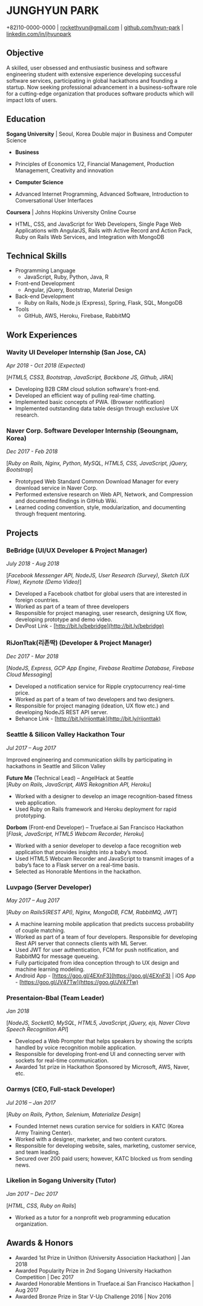 # JUNGHYUN PARK

+82)10-0000-0000 | rockethyun@gmail.com | [github.com/hyun-park](https://github.com/hyun-park) | [linkedin.com/in/jhyunpark](https://www.linkedin.com/in/jhyunpark/?locale=en_US)

## Objective

A skilled, user obsessed and enthusiastic business and software engineering student with extensive experience developing successful software services, participating in global hackathons and founding a startup. Now seeking professional advancement in a business-software role for a cutting-edge organization that produces software products which will impact lots of users.

## Education

**Sogang University** | Seoul, Korea
Double major in Business and Computer Science

*   **Business**

-   Principles of Economics 1/2, Financial Management, Production Management, Creativity and innovation

*   **Computer Science**

-   Advanced Internet Programming, Advanced Software, Introduction to Conversational User Interfaces

**Coursera** | Johns Hopkins University Online Course

*   HTML, CSS, and JavaScript for Web Developers, Single Page Web Applications with AngularJS, Rails with Active Record and Action Pack, Ruby on Rails Web Services, and Integration with MongoDB

## Technical Skills

*   Programming Language
    *   JavaScript, Ruby, Python, Java, R
*   Front-end Development
    *   Angular, jQuery, Bootstrap, Material Design
*   Back-end Development
    *   Ruby on Rails, Node.js (Express), Spring, Flask, SQL, MongoDB
*   Tools
    *   GitHub, AWS, Heroku, Firebase, RabbitMQ

## Work Experiences

### **Wavity UI Developer Internship** (San Jose, CA)

_Apr 2018 - Oct 2018 (Expected)_

[_HTML5, CSS3, Bootstrap, JavaScript, Backbone JS, Github, JIRA_]

*   Developing B2B CRM cloud solution software's front-end.
*   Developed an efficient way of pulling real-time chatting.
*   Implemented basic concepts of PWA. (Browser notification)
*   Implemented outstanding data table design through exclusive UX research.

### **Naver Corp. Software Developer Internship** (Seoungnam, Korea)

_Dec 2017 - Feb 2018_

[_Ruby on Rails, Nginx, Python, MySQL, HTML5, CSS, JavaScript, jQuery, Bootstrap_]

*   Prototyped Web Standard Common Download Manager for every download service in Naver Corp.
*   Performed extensive research on Web API, Network, and Compression and documented findings in GitHub Wiki.
*   Learned coding convention, style, modularization, and documenting through frequent mentoring.

## Projects

### **BeBridge** (UI/UX Developer & Project Manager)

_July 2018 - Aug 2018_

[_Facebook Messenger API, NodeJS, User Research (Survey), Sketch (UX Flow), Keynote (Demo Video)_]

*   Developed a Facebook chatbot for global users that are interested in foreign countries.
*   Worked as part of a team of three developers
*   Responsible for project managing, user research, designing UX flow, developing prototype and demo video.
*   DevPost Link - [http://bit.ly/bebridge](http://bit.ly/bebridge)

### **RiJonTtak(리존딱)** (Developer & Project Manager)

_Dec 2017 - Mar 2018_

[_NodeJS, Express, GCP App Engine, Firebase Realtime Database, Firebase Cloud Messaging_]

*   Developed a notification service for Ripple cryptocurrency real-time price.
*   Worked as part of a team of two developers and two designers.
*   Responsible for project managing (ideation, UX flow etc.) and developing NodeJS REST API server.
*   Behance Link - [http://bit.ly/rijonttak](http://bit.ly/rijonttak)

### **Seattle & Silicon Valley Hackathon Tour**

_Jul 2017 – Aug 2017_

Improved engineering and communication skills by participating in hackathons in Seattle and Silicon Valley

**Future Me** (Technical Lead) – AngelHack at Seattle  
[_Ruby on Rails, JavaScript, AWS Rekognition API, Heroku_]

*   Worked with a designer to develop an image recognition-based fitness web application.
*   Used Ruby on Rails framework and Heroku deployment for rapid prototyping.

**Dorbom** (Front-end Developer) – Trueface.ai San Francisco Hackathon  
[_Flask, JavaScript, HTML5 Webcam Recorder, Heroku_]

*   Worked with a senior developer to develop a face recognition web application that provides insights into a baby’s mood.
*   Used HTML5 Webcam Recorder and JavaScript to transmit images of a baby’s face to a Flask server on a real-time basis.
*   Selected as Honorable Mentions in the hackathon.

### **Luvpago** (Server Developer)

_May 2017 – Aug 2017_

[_Ruby on Rails5(REST API), Nginx, MongoDB, FCM, RabbitMQ, JWT_]

*   A machine learning mobile application that predicts success probability of couple matching.
*   Worked as part of a team of four developers. Responsible for developing Rest API server that connects clients with ML Server.
*   Used JWT for user authentication, FCM for push notification, and RabbitMQ for message queueing.
*   Fully participated from idea conception through to UX design and machine learning modeling.
*   Android App - [https://goo.gl/4EXnF3](https://goo.gl/4EXnF3) | iOS App - [https://goo.gl/JV47Tw](https://goo.gl/JV47Tw)

### **Presentaion-Bbal** (Team Leader)

_Jan 2018_

[_NodeJS, SocketIO, MySQL, HTML5, JavaScript, jQuery, ejs, Naver Clova Speech Recognition API_]

*   Developed a Web Prompter that helps speakers by showing the scripts handled by voice recognition mobile application.
*   Responsible for developing front-end UI and connecting server with sockets for real-time communication.
*   Awarded 1st prize in Hackathon Sponsored by Microsoft, AWS, Naver, etc.

### **Oarmys** (CEO, Full-stack Developer)

_Jul 2016 – Jan 2017_

[_Ruby on Rails, Python, Selenium, Materialize Design_]

*   Founded Internet news curation service for soldiers in KATC (Korea Army Training Center).
*   Worked with a designer, marketer, and two content curators.
*   Responsible for developing website, sales, marketing, customer service, and team leading.
*   Secured over 200 paid users; however, KATC blocked us from sending news.

### **Likelion in Sogang University** (Tutor)

_Jan 2017 – Dec 2017_

[_HTML, CSS, Ruby on Rails_]

*   Worked as a tutor for a nonprofit web programming education organization.

## Awards & Honors

*   Awarded 1st Prize in Unithon (University Association Hackathon) | Jan 2018
*   Awarded Popularity Prize in 2nd Sogang University Hackathon Competition | Dec 2017
*   Awarded Honorable Mentions in Trueface.ai San Francisco Hackathon | Aug 2017
*   Awarded Bronze Prize in Star V-Up Challenge 2016 | Nov 2016
